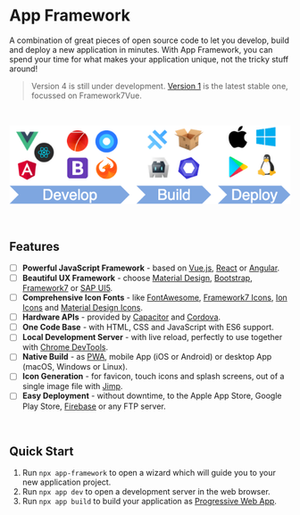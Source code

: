 # App Framework

A combination of great pieces of open source code to let you develop, build and deploy a new application in minutes. With App Framework, you can spend your time for what makes your application unique, not the tricky stuff around!

> Version 4 is still under development. [Version 1](https://github.com/scriptPilot/app-framework/tree/v1#app-framework------) is the latest stable one, focussed on Framework7Vue.

&nbsp;

![Process](./docs/images/process.png)

&nbsp;

## Features

- [ ] **Powerful JavaScript Framework** - based on [Vue.js](https://vuejs.org/), [React](https://reactjs.org/) or [Angular](https://angular.io/).
- [ ] **Beautiful UX Framework** - choose [Material Design](https://material.io/design/), [Bootstrap](https://getbootstrap.com/), [Framework7](https://framework7.io/) or [SAP UI5](https://sap.github.io/ui5-webcomponents/).
- [ ] **Comprehensive Icon Fonts** - like [FontAwesome](http://fontawesome.io/), [Framework7 Icons](http://framework7.io/icons/), [Ion Icons](http://ionicons.com/) and [Material Design Icons](https://material.io/icons/).
- [ ] **Hardware APIs** - provided by [Capacitor](https://capacitor.ionicframework.com/) and [Cordova](https://cordova.apache.org/).
- [ ] **One Code Base** - with HTML, CSS and JavaScript with ES6 support.
- [ ] **Local Development Server** - with live reload, perfectly to use together with [Chrome DevTools](https://developers.google.com/web/tools/chrome-devtools/).
- [ ] **Native Build** - as [PWA](https://developers.google.com/web/progressive-web-apps/), mobile App (iOS or Android) or desktop App (macOS, Windows or Linux).
- [ ] **Icon Generation** - for favicon, touch icons and splash screens, out of a single image file with [Jimp](https://github.com/oliver-moran/jimp).
- [ ] **Easy Deployment** - without downtime, to the Apple App Store, Google Play Store, [Firebase](https://firebase.google.com/products/hosting/) or any FTP server.

&nbsp;

## Quick Start

1. Run `npx app-framework` to open a wizard which will guide you to your new application project.
2. Run `npx app dev` to open a development server in the web browser.
3. Run `npx app build` to build your application as [Progressive Web App](https://developers.google.com/web/progressive-web-apps/).
